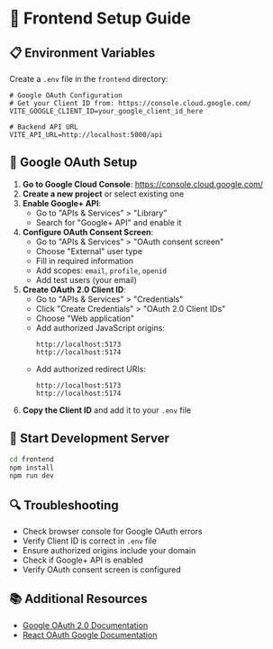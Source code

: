 # 🚀 Frontend Setup Guide

## 📋 Environment Variables

Create a `.env` file in the `frontend` directory:

```env
# Google OAuth Configuration
# Get your Client ID from: https://console.cloud.google.com/
VITE_GOOGLE_CLIENT_ID=your_google_client_id_here

# Backend API URL
VITE_API_URL=http://localhost:5000/api
```

## 🔐 Google OAuth Setup

1. **Go to Google Cloud Console**: https://console.cloud.google.com/
2. **Create a new project** or select existing one
3. **Enable Google+ API**:
   - Go to "APIs & Services" > "Library"
   - Search for "Google+ API" and enable it
4. **Configure OAuth Consent Screen**:
   - Go to "APIs & Services" > "OAuth consent screen"
   - Choose "External" user type
   - Fill in required information
   - Add scopes: `email`, `profile`, `openid`
   - Add test users (your email)
5. **Create OAuth 2.0 Client ID**:
   - Go to "APIs & Services" > "Credentials"
   - Click "Create Credentials" > "OAuth 2.0 Client IDs"
   - Choose "Web application"
   - Add authorized JavaScript origins:
     ```
     http://localhost:5173
     http://localhost:5174
     ```
   - Add authorized redirect URIs:
     ```
     http://localhost:5173
     http://localhost:5174
     ```
6. **Copy the Client ID** and add it to your `.env` file

## 🚀 Start Development Server

```bash
cd frontend
npm install
npm run dev
```

## 🔍 Troubleshooting

- Check browser console for Google OAuth errors
- Verify Client ID is correct in `.env` file
- Ensure authorized origins include your domain
- Check if Google+ API is enabled
- Verify OAuth consent screen is configured

## 📚 Additional Resources

- [Google OAuth 2.0 Documentation](https://developers.google.com/identity/protocols/oauth2)
- [React OAuth Google Documentation](https://www.npmjs.com/package/@react-oauth/google) 